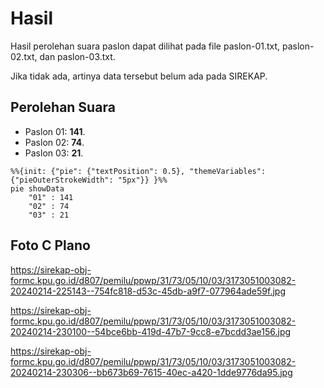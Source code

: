 # Hasil

Hasil perolehan suara paslon dapat dilihat pada file paslon-01.txt, paslon-02.txt, dan paslon-03.txt.

Jika tidak ada, artinya data tersebut belum ada pada SIREKAP.

## Perolehan Suara

 * Paslon 01: **141**.
 * Paslon 02: **74**.
 * Paslon 03: **21**.

```mermaid
%%{init: {"pie": {"textPosition": 0.5}, "themeVariables": {"pieOuterStrokeWidth": "5px"}} }%%
pie showData
    "01" : 141
    "02" : 74
    "03" : 21
```
## Foto C Plano

https://sirekap-obj-formc.kpu.go.id/d807/pemilu/ppwp/31/73/05/10/03/3173051003082-20240214-225143--754fc818-d53c-45db-a9f7-077964ade59f.jpg

https://sirekap-obj-formc.kpu.go.id/d807/pemilu/ppwp/31/73/05/10/03/3173051003082-20240214-230100--54bce6bb-419d-47b7-9cc8-e7bcdd3ae156.jpg

https://sirekap-obj-formc.kpu.go.id/d807/pemilu/ppwp/31/73/05/10/03/3173051003082-20240214-230306--bb673b69-7615-40ec-a420-1dde9776da95.jpg
